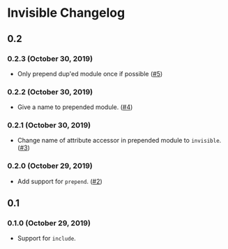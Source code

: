 # Invisible Changelog

## 0.2

### 0.2.3 (October 30, 2019)

* Only prepend dup'ed module once if possible ([#5](https://github.com/shioyama/invisible/pull/5))

### 0.2.2 (October 30, 2019)

* Give a name to prepended module. ([#4](https://github.com/shioyama/invisible/pull/4))

### 0.2.1 (October 30, 2019)

* Change name of attribute accessor in prepended module to `invisible`.
  ([#3](https://github.com/shioyama/invisible/pull/3))

### 0.2.0 (October 29, 2019)

* Add support for `prepend`.  ([#2](https://github.com/shioyama/invisible/pull/2))

## 0.1

### 0.1.0 (October 29, 2019)

* Support for `include`.

